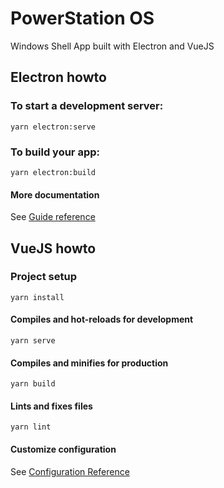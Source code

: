 # PowerStation OS

Windows Shell App built with Electron and VueJS

## Electron howto

### To start a development server:

```
yarn electron:serve
```

### To build your app:

```
yarn electron:build
```

#### More documentation
See [Guide reference](https://nklayman.github.io/vue-cli-plugin-electron-builder/guide/guide.html)

## VueJS howto

### Project setup
```
yarn install
```

#### Compiles and hot-reloads for development
```
yarn serve
```

#### Compiles and minifies for production
```
yarn build
```

#### Lints and fixes files
```
yarn lint
```

#### Customize configuration
See [Configuration Reference](https://cli.vuejs.org/config/)
